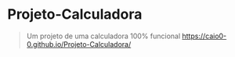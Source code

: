 # Projeto-Calculadora
>Um projeto de uma calculadora 100% funcional
>https://caio0-0.github.io/Projeto-Calculadora/
